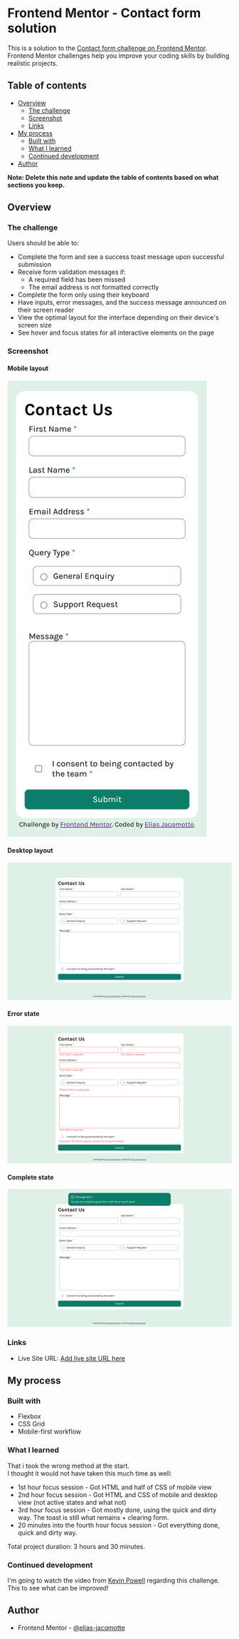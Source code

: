 # Frontend Mentor - Contact form solution

This is a solution to the [Contact form challenge on Frontend Mentor](https://www.frontendmentor.io/challenges/contact-form--G-hYlqKJj). Frontend Mentor challenges help you improve your coding skills by building realistic projects. 

## Table of contents

- [Overview](#overview)
  - [The challenge](#the-challenge)
  - [Screenshot](#screenshot)
  - [Links](#links)
- [My process](#my-process)
  - [Built with](#built-with)
  - [What I learned](#what-i-learned)
  - [Continued development](#continued-development)
- [Author](#author)


**Note: Delete this note and update the table of contents based on what sections you keep.**

## Overview

### The challenge

Users should be able to:

- Complete the form and see a success toast message upon successful submission
- Receive form validation messages if:
  - A required field has been missed
  - The email address is not formatted correctly
- Complete the form only using their keyboard
- Have inputs, error messages, and the success message announced on their screen reader
- View the optimal layout for the interface depending on their device's screen size
- See hover and focus states for all interactive elements on the page

### Screenshot

#### Mobile layout
![Mobile layout](./assets/images/finished_product/mobile-layout.png)

#### Desktop layout
![Dekstop layout](./assets/images/finished_product/desktop-layout.png)

#### Error state
![Error layout](./assets/images/finished_product/error-layout.png)

#### Complete state
![Complete layout](./assets/images/finished_product/complete-state.png)


### Links

- Live Site URL: [Add live site URL here](https://your-live-site-url.com)

## My process

### Built with

- Flexbox
- CSS Grid
- Mobile-first workflow

### What I learned

That i took the wrong method at the start.  
I thought it would not have taken this much time as well:
- 1st hour focus session - Got HTML and half of CSS of mobile view
- 2nd hour focus session - Got HTML and CSS of mobile and desktop view (not active states and what not)
- 3rd hour focus session - Got mostly done, using the quick and dirty way. The toast is still what remains + clearing form.
- 20 minutes into the fourth hour focus session - Got everything done, quick and dirty way.

Total project duration: 3 hours and 30 minutes.


### Continued development

I'm going to watch the video from [Kevin Powell](https://www.youtube.com/watch?v=jJgNgNNHqjk) regarding this challenge.  
This to see what can be improved!



## Author

- Frontend Mentor - [@elias-jacqmotte](https://www.frontendmentor.io/profile/elias-jacqmotte)

